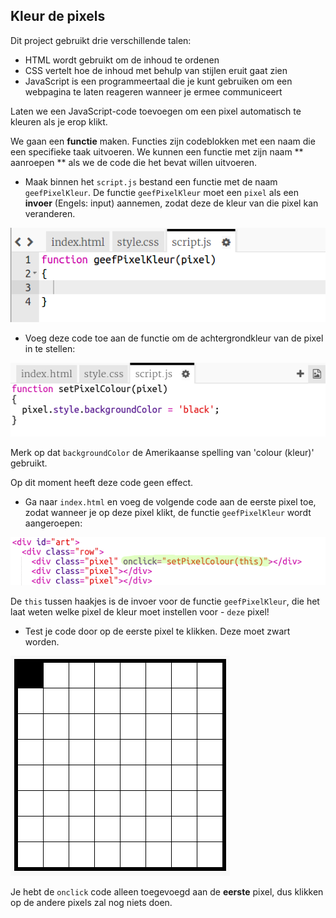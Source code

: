## Kleur de pixels

Dit project gebruikt drie verschillende talen:

+ HTML wordt gebruikt om de inhoud te ordenen
+ CSS vertelt hoe de inhoud met behulp van stijlen eruit gaat zien
+ JavaScript is een programmeertaal die je kunt gebruiken om een ​​webpagina te laten reageren wanneer je ermee communiceert

Laten we een JavaScript-code toevoegen om een pixel automatisch te kleuren als je erop klikt.

We gaan een **functie** maken. Functies zijn codeblokken met een naam die een specifieke taak uitvoeren. We kunnen een functie met zijn naam ** aanroepen ** als we de code die het bevat willen uitvoeren.

+ Maak binnen het `script.js` bestand een functie met de naam `geefPixelKleur`. De functie `geefPixelKleur` moet een `pixel` als een **invoer** (Engels: input) aannemen, zodat deze de kleur van die pixel kan veranderen.

![Maak een functie](images/create-function.png)

+ Voeg deze code toe aan de functie om de achtergrondkleur van de pixel in te stellen:

![screenshot](images/pixel-art-set-pixel-colour.png)

Merk op dat `backgroundColor` de Amerikaanse spelling van 'colour (kleur)' ​​gebruikt.

Op dit moment heeft deze code geen effect.

+ Ga naar `index.html` en voeg de volgende code aan de eerste pixel toe, zodat wanneer je op deze pixel klikt, de functie `geefPixelKleur` wordt aangeroepen:

![screenshot](images/pixel-art-onclick.png)

De `this` tussen haakjes is de invoer voor de functie `geefPixelKleur`, die het laat weten welke pixel de kleur moet instellen voor - `deze` pixel!

+ Test je code door op de eerste pixel te klikken. Deze moet zwart worden.

![screenshot](images/pixel-art-black.png)

Je hebt de `onclick` code alleen toegevoegd aan de **eerste** pixel, dus klikken op de andere pixels zal nog niets doen.